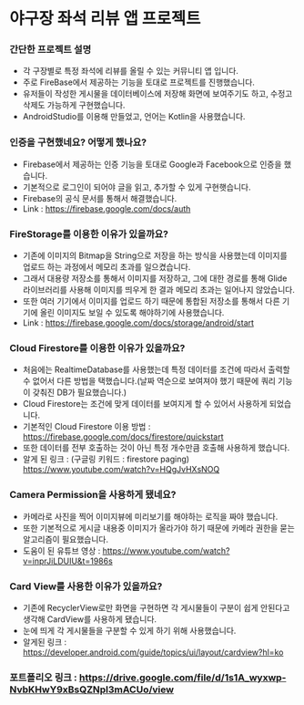 # 야구장 좌석 리뷰 앱 프로젝트

### 간단한 프로젝트 설명

  - 각 구장별로 특정 좌석에 리뷰를 올릴 수 있는 커뮤니티 앱 입니다.
  - 주로 FireBase에서 제공하는 기능을 토대로 프로젝트를 진행했습니다.
  - 유저들이 작성한 게시물을 데이터베이스에 저장해 화면에 보여주기도 하고, 수정고 삭제도 가능하게 구현했습니다.
  - AndroidStudio를 이용해 만들었고, 언어는 Kotlin을 사용했습니다.

### 인증을 구현했네요? 어떻게 했나요?

  - Firebase에서 제공하는 인증 기능을 토대로 Google과 Facebook으로 인증을 했습니다.
  - 기본적으로 로그인이 되어야 글을 읽고, 추가할 수 있게 구현햇습니다.
  - Firebase의 공식 문서를 통해서 해결했습니다.
  - Link : https://firebase.google.com/docs/auth
  
### FireStorage를 이용한 이유가 있을까요?

  - 기존에 이미지의 Bitmap을 String으로 저장을 하는 방식을 사용했는데 이미지를 업로드 하는 과정에서 메모리 초과를 일으켰습니다.
  - 그래서 대용량 저장소를 통해서 이미지를 저장하고, 그에 대한 경로를 통해 Glide 라이브러리를 사용해 이미지를 띄우게 한 결과 메모리 초과는 일어나지 않았습니다.
  - 또한 여러 기기에서 이미지를 업로드 하기 때문에 통합된 저장소를 통해서 다른 기기에 올린 이미지도 보일 수 있도록 해야하기에 사용했습니다.
  - Link : https://firebase.google.com/docs/storage/android/start
  
### Cloud Firestore를 이용한 이유가 있을까요?

  - 처음에는 RealtimeDatabase를 사용했는데 특정 데이터를 조건에 따라서 출력할 수 없어서 다른 방법을 택했습니다.(날짜 역순으로 보여져야 했기 때문에 쿼리 기능이 갖춰진 DB가 필요했습니다.)
  - Cloud Firestore는 조건에 맞게 데이터를 보여지게 할 수 있어서 사용하게 되었습니다.
  - 기본적인 Cloud Firestore 이용 방법 : https://firebase.google.com/docs/firestore/quickstart
  - 또한 데이터를 전부 호출하는 것이 아닌 특정 개수만큼 호출해 사용하게 했습니다.
  - 알게 된 링크 : (구글링 키워드 : firestore paging)
    https://www.youtube.com/watch?v=HQgJvHXsNOQ

### Camera Permission을 사용하게 됐네요?
  
  - 카메라로 사진을 찍어 이미지뷰에 미리보기를 해야하는 로직을 짜야 했습니다.
  - 또한 기본적으로 게시글 내용중 이미지가 올라가야 하기 때문에 카메라 권한을 묻는 알고리즘이 필요했습니다.
  - 도움이 된 유튜브 영상 : https://www.youtube.com/watch?v=inprJiLDUIU&t=1986s

### Card View를 사용한 이유가 있을까요?

  - 기존에 RecyclerView로만 화면을 구현하면 각 게시물들이 구분이 쉽게 안된다고 생각해 CardView를 사용하게 됐습니다.
  - 눈에 띄게 각 게시물들을 구분할 수 있게 하기 위해 사용했습니다.
  - 알게된 링크 : https://developer.android.com/guide/topics/ui/layout/cardview?hl=ko

### 포트폴리오 링크 : https://drive.google.com/file/d/1s1A_wyxwp-NvbKHwY9xBsQZNpl3mACUo/view
